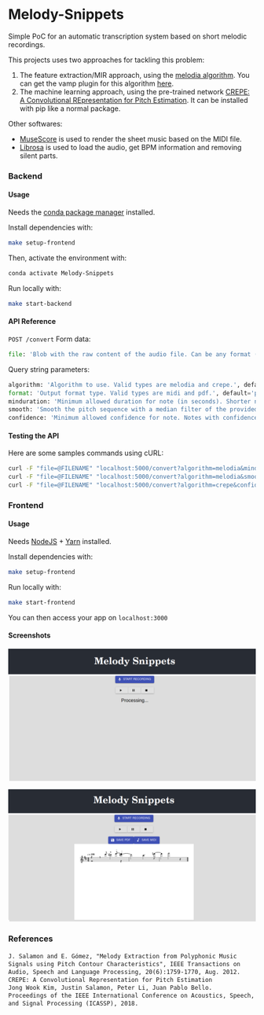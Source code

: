 # Melody-Snippets

Simple PoC for an automatic transcription system based on short melodic recordings.

This projects uses two approaches for tackling this problem:

1. The feature extraction/MIR approach, using the [melodia algorithm](https://github.com/justinsalamon/audio_to_midi_melodia). You can get the vamp plugin for this algorithm [here](https://www.upf.edu/web/mtg/melodia?p=Download%20and%20installation).
2. The machine learning approach, using the pre-trained network [CREPE: A Convolutional REpresentation for Pitch Estimation](https://github.com/marl/crepe). It can be installed with pip like a normal package.

Other softwares:
- [MuseScore](https://musescore.org/en) is used to render the sheet music based on the MIDI file.
- [Librosa](https://librosa.org/doc/latest/index.html) is used to load the audio, get BPM information and removing silent parts.

### Backend

#### Usage

Needs the [conda package manager](https://docs.conda.io/projects/conda/en/latest/user-guide/install/) installed.

Install dependencies with:
```bash
make setup-frontend
```

Then, activate the environment with:
```bash
conda activate Melody-Snippets
```

Run locally with:
```bash
make start-backend
```

#### API Reference

`POST /convert`
Form data:
```python
file: 'Blob with the raw content of the audio file. Can be any format (.mp3, .ogg, .wav, etc).'
```

Query string parameters:
```python
algorithm: 'Algorithm to use. Valid types are melodia and crepe.', default='crepe', type=str
format: 'Output format type. Valid types are midi and pdf.', default='pdf', type=str
minduration: 'Minimum allowed duration for note (in seconds). Shorter notes will be removed.' default=0.1, type=float
smooth: 'Smooth the pitch sequence with a median filter of the provided duration (in seconds).', default=0.25, type=float (melodia only)
confidence: 'Minimum allowed confidence for note. Notes with confidence lower than this threshold will be removed.', default=0.9, type=float (crepe only)
```

#### Testing the API

Here are some samples commands using cURL:
```bash
curl -F "file=@FILENAME" "localhost:5000/convert?algorithm=melodia&minduration=0.05" --output FILENAME.pdf
curl -F "file=@FILENAME" "localhost:5000/convert?algorithm=melodia&smooth=0.15&format=midi" --output FILENAME.mid
curl -F "file=@FILENAME" "localhost:5000/convert?algorithm=crepe&confidence=0.75" --output FILENAME.pdf
```

### Frontend

#### Usage
Needs [NodeJS](https://nodejs.org/en/) + [Yarn](https://yarnpkg.com/) installed.

Install dependencies with:
```bash
make setup-frontend
```

Run locally with:
```bash
make start-frontend
```

You can then access your app on `localhost:3000`

#### Screenshots

![Processing](./imgs/front1.png)

![Results](./imgs/front2.png)

### References
```
J. Salamon and E. Gómez, "Melody Extraction from Polyphonic Music Signals using Pitch Contour Characteristics", IEEE Transactions on Audio, Speech and Language Processing, 20(6):1759-1770, Aug. 2012.
CREPE: A Convolutional Representation for Pitch Estimation
Jong Wook Kim, Justin Salamon, Peter Li, Juan Pablo Bello.
Proceedings of the IEEE International Conference on Acoustics, Speech, and Signal Processing (ICASSP), 2018.
```